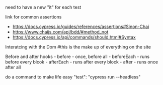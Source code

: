 need to have a new "it" for each test

link for common assertions 
- https://docs.cypress.io/guides/references/assertions#Sinon-Chai
- https://www.chaijs.com/api/bdd/#method_not
- https://docs.cypress.io/api/commands/should.html#Syntax

Interatcing with the Dom 
 #this is the make up of everything on the site

Before and after hooks
    - before - once, before all 
    - beforeEach - runs before every blcok 
    - afterEach - runs after every block 
    - after - runs once after all 

do a command to make life easy 
 "test": "cypress run --headless"